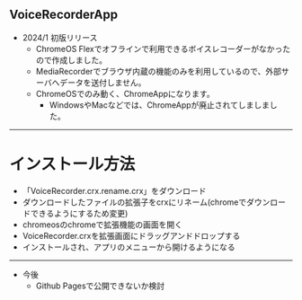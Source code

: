 VoiceRecorderApp
----------------

* 2024/1 初版リリース
  * ChromeOS Flexでオフラインで利用できるボイスレコーダーがなかったので作成しました。
  * MediaRecorderでブラウザ内蔵の機能のみを利用しているので、外部サーバへデータを送付しません。
  * ChromeOSでのみ動く、ChromeAppになります。
    * WindowsやMacなどでは、ChromeAppが廃止されてしましました。  


---
# インストール方法

* 「VoiceRecorder.crx.rename.crx」をダウンロード
* ダウンロードしたファイルの拡張子をcrxにリネーム(chromeでダウンロードできるようにするため変更)
* chromeosのchromeで拡張機能の画面を開く
* VoiceRecorder.crxを拡張画面にドラッグアンドドロップする
* インストールされ、アプリのメニューから開けるようになる


---

* 今後
  * Github Pagesで公開できないか検討   
